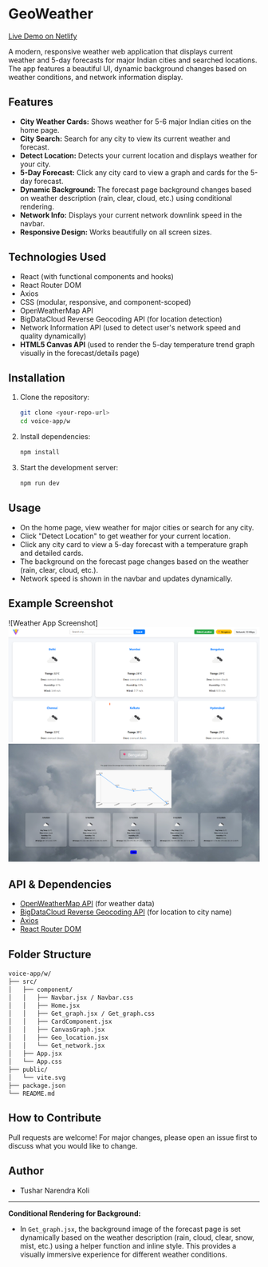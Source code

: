 # GeoWeather

[Live Demo on Netlify](https://weather-predictor-app1.netlify.app/)

A modern, responsive weather web application that displays current weather and 5-day forecasts for major Indian cities and searched locations. The app features a beautiful UI, dynamic background changes based on weather conditions, and network information display.

## Features
- **City Weather Cards:** Shows weather for 5-6 major Indian cities on the home page.
- **City Search:** Search for any city to view its current weather and forecast.
- **Detect Location:** Detects your current location and displays weather for your city.
- **5-Day Forecast:** Click any city card to view a graph and cards for the 5-day forecast.
- **Dynamic Background:** The forecast page background changes based on weather description (rain, clear, cloud, etc.) using conditional rendering.
- **Network Info:** Displays your current network downlink speed in the navbar.
- **Responsive Design:** Works beautifully on all screen sizes.

## Technologies Used
- React (with functional components and hooks)
- React Router DOM
- Axios
- CSS (modular, responsive, and component-scoped)
- OpenWeatherMap API
- BigDataCloud Reverse Geocoding API (for location detection)
- Network Information API (used to detect user's network speed and quality dynamically)
- **HTML5 Canvas API** (used to render the 5-day temperature trend graph visually in the forecast/details page)


## Installation
1. Clone the repository:
   ```sh
   git clone <your-repo-url>
   cd voice-app/w
   ```
2. Install dependencies:
   ```sh
   npm install
   ```
3. Start the development server:
   ```sh
   npm run dev
   ```

## Usage
- On the home page, view weather for major cities or search for any city.
- Click "Detect Location" to get weather for your current location.
- Click any city card to view a 5-day forecast with a temperature graph and detailed cards.
- The background on the forecast page changes based on the weather (rain, clear, cloud, etc.).
- Network speed is shown in the navbar and updates dynamically.

## Example Screenshot
![Weather App Screenshot]![alt text](image.png) ![alt text](image-1.png)
  
## API & Dependencies
- [OpenWeatherMap API](https://openweathermap.org/api) (for weather data)
- [BigDataCloud Reverse Geocoding API](https://www.bigdatacloud.com/geocoding-apis/reverse-geocode-client) (for location to city name)
- [Axios](https://axios-http.com/)
- [React Router DOM](https://reactrouter.com/)

## Folder Structure
```
voice-app/w/
├── src/
│   ├── component/
│   │   ├── Navbar.jsx / Navbar.css
│   │   ├── Home.jsx
│   │   ├── Get_graph.jsx / Get_graph.css
│   │   ├── CardComponent.jsx
│   │   ├── CanvasGraph.jsx
│   │   ├── Geo_location.jsx
│   │   └── Get_network.jsx
│   ├── App.jsx
│   └── App.css
├── public/
│   └── vite.svg
├── package.json
└── README.md
```

## How to Contribute
Pull requests are welcome! For major changes, please open an issue first to discuss what you would like to change.


## Author
- Tushar Narendra Koli

---

**Conditional Rendering for Background:**
- In `Get_graph.jsx`, the background image of the forecast page is set dynamically based on the weather description (rain, cloud, clear, snow, mist, etc.) using a helper function and inline style. This provides a visually immersive experience for different weather conditions.
